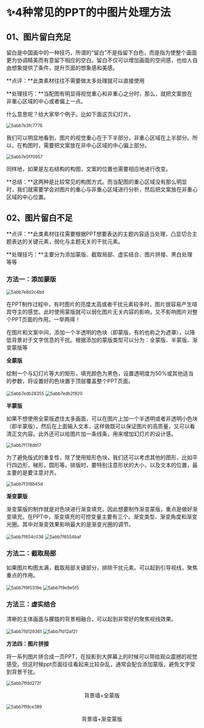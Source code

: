 # ✨4种常见的PPT的中图片处理方法

## **01、图片留白充足**

留白是中国画中的一种技巧，所谓的“留白”不是指留下白色，而是指为使整个画面更为协调精美而有意留下相应的空白。留白不仅可以增加画面的空间感，也给人自由想象提供了条件，提升页面的想象感和美感。

**点评：**此类素材往往不需要做太多处理就可以直接使用

**处理技巧：**当配图有明显得视觉重心和非重心之分时，那么，就把文案放在非重心区域的中心或者偏上一点。

什么意思呢？给大家举个例子。比如下面这页幻灯片。

<img src=".\img\image\5abb7e3fc7776.jpg" alt="5abb7e3fc7776" style="zoom:80%;" />

我们可以明显地看到，图片的视觉重心在于下半部分，非重心区域在上半部分。所以，在构图时，需要把文案放在非中心区域的中心偏上部分。

<img src=".\img\image\5abb7e5f70957.jpg" alt="5abb7e5f70957" style="zoom:80%;" />

同样地，如果是左右结构的构图，文案的位置也需要相应地进行改变。

**总结：**这两种是比较常见的构图方式。而当配图的重心区域没有那么明显时，我们就需要学会对图片的重心与非重心区域进行分析，然后把文案放在非重心区域的中心位置。

## **02、图片留白不足**

**点评：**此类素材往往需要根据PPT想要表达的主题内容适当处理，凸显切合主题表达的关键元素，弱化与主题无关的干扰元素。

**处理技巧：**主要分为添加蒙版、截取局部、虚实结合、图片拼接、黑白处理等等

### **方法一：添加蒙版**

<img src=".\img\image\5abb7e8d2c4bd.webp" alt="5abb7e8d2c4bd" style="zoom:80%;" />

在PPT制作过程中，有时图片的亮度太高或者干扰元素较多时，图片很容易产生喧宾夺主的感觉。此时使用蒙版就可以弱化图片无关内容的影响，又不影响图片对整个PPT页面的作用。一举两得！

在图片和文案中间，添加一个半透明的色块（即蒙版，有的也称之为遮罩），以降低背景对于文字信息的干扰。根据添加的蒙版类型可以分为：全蒙版、半蒙版、渐变蒙版等

**全蒙版**

绘制一个与幻灯片等大的矩形，填充颜色为黑色，设置透明度为50%或其他适当的参数，将设置好的色块置于顶层覆盖整个PPT页面。

<img src=".\img\image\5abb7edb28355.webp" alt="5abb7edb28355" style="zoom:80%;" />

<img src=".\img\image\5abb7edb2f820.jpg" alt="5abb7edb2f820" style="zoom:80%;" />

**半蒙版**

如果不想使用全蒙版遮住太多画面，可以在图片上加一个半透明或者非透明小色块（即半蒙版），然后在上面输入文本，这样做既可以保证图片的高质量，又可以看清正文内容。此外还可以给图片加一条线条，用来增加幻灯片的设计感。

<img src=".\img\image\5abb7f178db17.jpg" alt="5abb7f178db17" style="zoom:80%;" />

为了避免版式的重复性，除了使用矩形色块，我们还可以考虑其他的图形，比如平行四边形，梯形，圆形等。排版时，要特别注意形状的大小，以及文本的位置，最主要的是要注意对齐。

<img src=".\img\image\5abb7f318b45d.jpg" alt="5abb7f318b45d" style="zoom:80%;" />

**渐变蒙版**

渐变蒙版的制作就是对色块进行渐变填充，因此想要制作渐变蒙版，重点是做好渐变填充。在PPT中，渐变填充的可控变量主要有三个。渐变类型、渐变角度和渐变光圈。其中对渐变效果影响最大的是渐变光圈的调节。

<img src=".\img\image\5abb7f654c036.jpg" alt="5abb7f654c036" style="zoom:80%;" />

<img src=".\img\image\5abb7f6554baf.jpg" alt="5abb7f6554baf" style="zoom:80%;" />

### **方法二：截取局部**

如果图片构图太满，截取局部关键部分，排除干扰元素。可以起到引导视线，聚焦重点的作用。

<img src=".\img\image\5abb7f9f0319e.jpg" alt="5abb7f9f0319e" style="zoom:80%;" />

<img src=".\img\image\5abb7f9e9e5f5.jpg" alt="5abb7f9e9e5f5" style="zoom:80%;" />

### **方法三：虚实结合**

清晰的主体画面与朦胧的背景相融合，可以起到非常好的聚焦视线效果。



<img src=".\img\image\5abb7fd129361.jpg" alt="5abb7fd129361" style="zoom:80%;" />

<img src=".\img\image\5abb7fd12af21.jpg" alt="5abb7fd12af21" style="zoom:80%;" />

**方法四：图片拼接**

将一系列图片拼合成一页PPT，在投影到大屏幕上的时候可以带给观众震撼的视觉感受。但这时候ppt页面往往看起来比较杂乱，通常会配合添加蒙版，避免文字受到背景干扰。

<img src=".\img\image\5abb7ffdd272f.jpg" alt="5abb7ffdd272f" style="zoom:80%;" />

<p align=" center">背景墙+全蒙版</p>

<img src=".\img\image\5abb7ffdce389.jpg" alt="5abb7ffdce389" style="zoom:80%;" />

<p align=" center">背景墙+渐变蒙版</p>